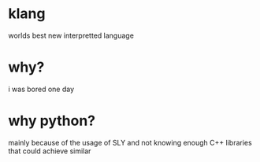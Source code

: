 # klang
worlds best new interpretted language

# why?
i was bored one day

# why python?
mainly because of the usage of SLY and not knowing enough C++ libraries that could achieve similar

